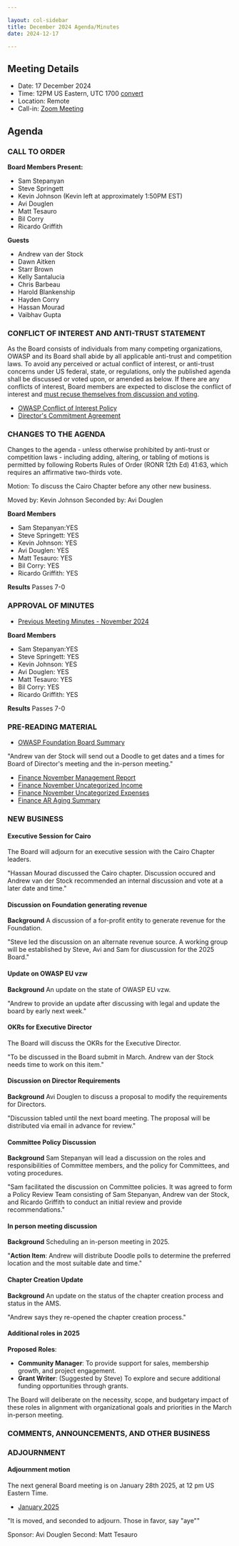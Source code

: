 ```yaml
---

layout: col-sidebar
title: December 2024 Agenda/Minutes 
date: 2024-12-17

---
```


## Meeting Details

- Date: 17 December 2024
- Time: 12PM US Eastern, UTC 1700 [convert](https://www.timeanddate.com/worldclock/meetingdetails.html?year=2024&month=12&day=17&hour=17&min=0&sec=0&p1=398&p2=110&p3=197&p4=64&p5=136&p6=179)
- Location: Remote
- Call-in: [Zoom Meeting](https://youtu.be/nra85HNZdhw)

## Agenda

### CALL TO ORDER

**Board Members Present:**
- Sam Stepanyan
- Steve Springett
- Kevin Johnson (Kevin left at approximately 1:50PM EST)
- Avi Douglen
- Matt Tesauro
- Bil Corry
- Ricardo Griffith

**Guests**
- Andrew van der Stock
- Dawn Aitken
- Starr Brown
- Kelly Santalucia
- Chris Barbeau
- Harold Blankenship
- Hayden Corry
- Hassan Mourad
- Vaibhav Gupta


### CONFLICT OF INTEREST AND ANTI-TRUST STATEMENT

As the Board consists of individuals from many competing organizations, OWASP and its Board shall abide by all applicable anti-trust and competition laws. To avoid any perceived or actual conflict of interest, or anti-trust concerns under US federal, state, or regulations, only the published agenda shall be discussed or voted upon, or amended as below. If there are any conflicts of interest, Board members are expected to disclose the conflict of interest and [must recuse themselves from discussion and voting](https://owasp.org/www-policy/legal/bylaws#section-702-disclosure-required).

- [OWASP Conflict of Interest Policy](https://owasp.org/www-policy/operational/conflict-of-interest)
- [Director's Commitment Agreement](https://owasp.org/www-policy/legal/directors-committment-agreement)

### CHANGES TO THE AGENDA

Changes to the agenda - unless otherwise prohibited by anti-trust or competition laws - including adding, altering, or tabling of motions is permitted by following Roberts Rules of Order (RONR 12th Ed) 41:63, which requires an affirmative two-thirds vote.

Motion: To discuss the Cairo Chapter before any other new business.

Moved by: Kevin Johnson
Seconded by: Avi Douglen

**Board Members**
- Sam Stepanyan:YES 
- Steve Springett: YES
- Kevin Johnson: YES
- Avi Douglen: YES
- Matt Tesauro: YES
- Bil Corry: YES
- Ricardo Griffith: YES

**Results**
Passes 7-0

### APPROVAL OF MINUTES

- [Previous Meeting Minutes - November 2024](/www-board/meetings-historical/2024/202411)

**Board Members**
- Sam Stepanyan:YES 
- Steve Springett: YES
- Kevin Johnson: YES
- Avi Douglen: YES
- Matt Tesauro: YES
- Bil Corry: YES
- Ricardo Griffith: YES

**Results**
Passes 7-0

### PRE-READING MATERIAL

- [OWASP Foundation Board Summary](https://docs.google.com/presentation/d/17GrB85J-rmU2L3JcyLfS-p98xEMec-OVIGBR5dAXUpI/edit?usp=sharing)

"Andrew van der Stock will send out a Doodle to get dates and a times for Board of Director's meeting and the in-person meeting."

- [Finance November Management Report](/www-board/attachments/202411-management-report.pdf)
- [Finance November Uncategorized Income](/www-board/attachments/202412-uncat-income.xlsx)
- [Finance November Uncategorized Expenses](/www-board/attachments/202412-uncat-expenses.xlsx)
- [Finance AR Aging Summary](/www-board/attachments/202412-ar-aging-summary.pdf)

### NEW BUSINESS

#### Executive Session for Cairo

The Board will adjourn for an executive session with the Cairo Chapter leaders.

"Hassan Mourad discussed the Cairo chapter. Discussion occured and Andrew van der Stock recommended an internal discussion and vote at a later date and time."

#### Discussion on Foundation generating revenue

**Background** A discussion of a for-profit entity to generate revenue for the Foundation.

"Steve led the discussion on an alternate revenue source. A working group will be established by Steve, Avi and Sam for diuscussion for the 2025 Board."

#### Update on OWASP EU vzw

**Background** An update on the state of OWASP EU vzw.

"Andrew to provide an update after discussing with legal and update the board by early next week."

#### OKRs for Executive Director

The Board will discuss the OKRs for the Executive Director.

"To be discussed in the Board submit in March.  Andrew van der Stock needs time to work on this item."

#### Discussion on Director Requirements

**Background** Avi Douglen to discuss a proposal to modify the requirements for Directors.

"Discussion tabled until the next board meeting. The proposal will be distributed via email in advance for review."

#### Committee Policy Discussion

**Background** Sam Stepanyan will lead a discussion on the roles and responsibilities of Committee members, and the policy for Committees, and voting procedures.

"Sam facilitated the discussion on Committee policies. It was agreed to form a Policy Review Team consisting of Sam Stepanyan, Andrew van der Stock, and Ricardo Griffith to conduct an initial review and provide recommendations."

#### In person meeting discussion

**Background** Scheduling an in-person meeting in 2025.

"**Action Item**: Andrew will distribute Doodle polls to determine the preferred location and the most suitable date and time."

#### Chapter Creation Update

**Background** An update on the status of the chapter creation process and status in the AMS.

"Andrew says they re-opened the chapter creation process."

#### Additional roles in 2025

**Proposed Roles**:

* **Community Manager**: To provide support for sales, membership growth, and project engagement.
* **Grant Writer**: (Suggested by Steve) To explore and secure additional funding opportunities through grants.

The Board will deliberate on the necessity, scope, and budgetary impact of these roles in alignment with organizational goals and priorities in the March in-person meeting.

### COMMENTS, ANNOUNCEMENTS, AND OTHER BUSINESS

### ADJOURNMENT

#### Adjournment motion

The next general Board meeting is on January 28th 2025, at 12 pm US Eastern Time.

- [January 2025](https://owasp.org/www-board/meetings/202501)

"It is moved, and seconded to adjourn. Those in favor, say "aye""

Sponsor: Avi Douglen
Second: Matt Tesauro
